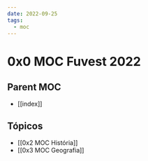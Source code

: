 ```yaml
---
date: 2022-09-25
tags:
  - moc
---
```

# 0x0 MOC Fuvest 2022

## Parent MOC
- [[index]]

## Tópicos
- [[0x2 MOC História]]
- [[0x3 MOC Geografia]]